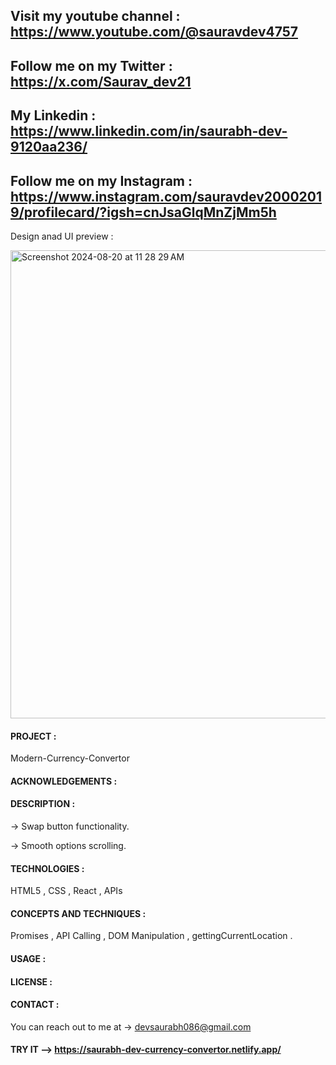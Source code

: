 ## Visit my youtube channel : https://www.youtube.com/@sauravdev4757
## Follow me on my Twitter : https://x.com/Saurav_dev21
## My Linkedin : https://www.linkedin.com/in/saurabh-dev-9120aa236/
## Follow me on my Instagram : https://www.instagram.com/sauravdev20002019/profilecard/?igsh=cnJsaGlqMnZjMm5h

Design anad UI preview :

<img width="749" alt="Screenshot 2024-08-20 at 11 28 29 AM" src="https://github.com/user-attachments/assets/94e18034-8bb4-43b5-8a28-d656837f0935">

#### PROJECT :

Modern-Currency-Convertor

#### ACKNOWLEDGEMENTS :

#### DESCRIPTION :
-> Swap button functionality.

-> Smooth options scrolling.

#### TECHNOLOGIES :
HTML5 , CSS , React , APIs 

#### CONCEPTS AND TECHNIQUES :
Promises , API Calling , DOM Manipulation , gettingCurrentLocation .

#### USAGE :

#### LICENSE :

#### CONTACT :

You can reach out to me at -> devsaurabh086@gmail.com

#### TRY IT -->  https://saurabh-dev-currency-convertor.netlify.app/
